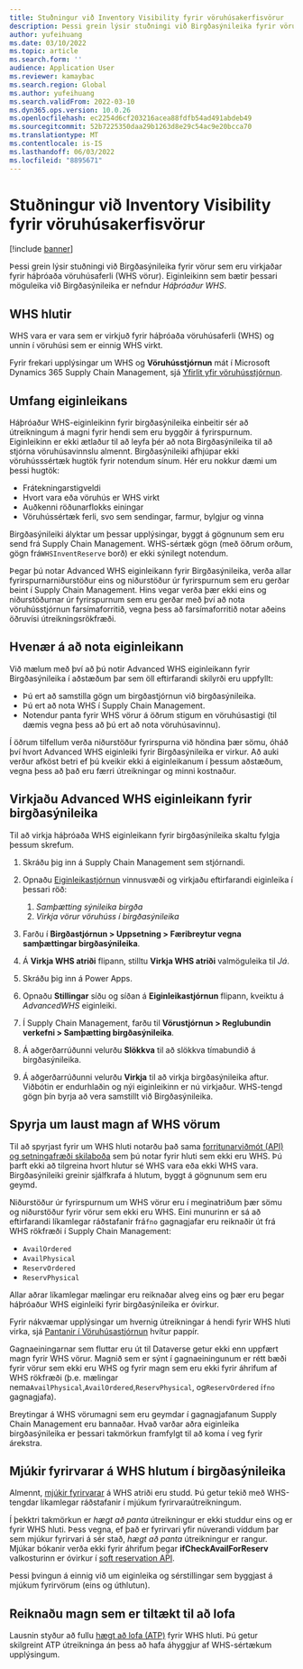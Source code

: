 ```yaml
---
title: Stuðningur við Inventory Visibility fyrir vöruhúsakerfisvörur
description: Þessi grein lýsir stuðningi við Birgðasýnileika fyrir vörur sem eru virkjaðar fyrir háþróaða vöruhúsaferli (WHS vörur).
author: yufeihuang
ms.date: 03/10/2022
ms.topic: article
ms.search.form: ''
audience: Application User
ms.reviewer: kamaybac
ms.search.region: Global
ms.author: yufeihuang
ms.search.validFrom: 2022-03-10
ms.dyn365.ops.version: 10.0.26
ms.openlocfilehash: ec2254d6cf203216acea88fdfb54ad491abdeb49
ms.sourcegitcommit: 52b7225350daa29b1263d8e29c54ac9e20bcca70
ms.translationtype: MT
ms.contentlocale: is-IS
ms.lasthandoff: 06/03/2022
ms.locfileid: "8895671"
---
```

# <a name="inventory-visibility-support-for-whs-items"></a>Stuðningur við Inventory Visibility fyrir vöruhúsakerfisvörur

[!include [banner](../includes/banner.md)]

Þessi grein lýsir stuðningi við Birgðasýnileika fyrir vörur sem eru virkjaðar fyrir háþróaða vöruhúsaferli (WHS vörur). Eiginleikinn sem bætir þessari möguleika við Birgðasýnileika er nefndur *Háþróaður WHS*.

## <a name="whs-items"></a>WHS hlutir

WHS vara er vara sem er virkjuð fyrir háþróaða vöruhúsaferli (WHS) og unnin í vöruhúsi sem er einnig WHS virkt.

Fyrir frekari upplýsingar um WHS og **Vöruhússtjórnun** mát í Microsoft Dynamics 365 Supply Chain Management, sjá [Yfirlit yfir vöruhússtjórnun](../warehousing/warehouse-management-overview.md).

## <a name="scope-of-the-feature"></a>Umfang eiginleikans

Háþróaður WHS-eiginleikinn fyrir birgðasýnileika einbeitir sér að útreikningum á magni fyrir hendi sem eru byggðir á fyrirspurnum. Eiginleikinn er ekki ætlaður til að leyfa þér að nota Birgðasýnileika til að stjórna vöruhúsavinnslu almennt. Birgðasýnileiki afhjúpar ekki vöruhússsértæk hugtök fyrir notendum sínum. Hér eru nokkur dæmi um þessi hugtök:

- Frátekningarstigveldi
- Hvort vara eða vöruhús er WHS virkt
- Auðkenni röðunarflokks einingar
- Vöruhússértæk ferli, svo sem sendingar, farmur, bylgjur og vinna

Birgðasýnileiki ályktar um þessar upplýsingar, byggt á gögnunum sem eru send frá Supply Chain Management. WHS-sértæk gögn (með öðrum orðum, gögn frá`WHSInventReserve` borð) er ekki sýnilegt notendum.

Þegar þú notar Advanced WHS eiginleikann fyrir Birgðasýnileika, verða allar fyrirspurnarniðurstöður eins og niðurstöður úr fyrirspurnum sem eru gerðar beint í Supply Chain Management. Hins vegar verða þær ekki eins og niðurstöðurnar úr fyrirspurnum sem eru gerðar með því að nota vöruhússtjórnun farsímaforritið, vegna þess að farsímaforritið notar aðeins öðruvísi útreikningsrökfræði.

## <a name="when-to-use-the-feature"></a>Hvenær á að nota eiginleikann

Við mælum með því að þú notir Advanced WHS eiginleikann fyrir Birgðasýnileika í aðstæðum þar sem öll eftirfarandi skilyrði eru uppfyllt:

- Þú ert að samstilla gögn um birgðastjórnun við birgðasýnileika.
- Þú ert að nota WHS í Supply Chain Management.
- Notendur panta fyrir WHS vörur á öðrum stigum en vöruhúsastigi (til dæmis vegna þess að þú ert að nota vöruhúsavinnu).

Í öðrum tilfellum verða niðurstöður fyrirspurna við höndina þær sömu, óháð því hvort Advanced WHS eiginleiki fyrir Birgðasýnileika er virkur. Að auki verður afköst betri ef þú kveikir ekki á eiginleikanum í þessum aðstæðum, vegna þess að það eru færri útreikningar og minni kostnaður.

## <a name="enable-the-advanced-whs-feature-for-inventory-visibility"></a>Virkjaðu Advanced WHS eiginleikann fyrir birgðasýnileika

Til að virkja háþróaða WHS eiginleikann fyrir birgðasýnileika skaltu fylgja þessum skrefum.

1. Skráðu þig inn á Supply Chain Management sem stjórnandi.
1. Opnaðu [Eiginleikastjórnun](../../fin-ops-core/fin-ops/get-started/feature-management/feature-management-overview.md) vinnusvæði og virkjaðu eftirfarandi eiginleika í þessari röð:

    1. *Samþætting sýnileika birgða*
    1. *Virkja vörur vöruhúss í birgðasýnileika*

1. Farðu í **Birgðastjórnun \> Uppsetning \> Færibreytur vegna samþættingar birgðasýnileika**.
1. Á **Virkja WHS atriði** flipann, stilltu **Virkja WHS atriði** valmöguleika til *Já*.
1. Skráðu þig inn á Power Apps.
1. Opnaðu **Stillingar** síðu og síðan á **Eiginleikastjórnun** flipann, kveiktu á *AdvancedWHS* eiginleiki.
1. Í Supply Chain Management, farðu til **Vörustjórnun \> Reglubundin verkefni \> Samþætting birgðasýnileika**.
1. Á aðgerðarrúðunni velurðu **Slökkva** til að slökkva tímabundið á birgðasýnileika.
1. Á aðgerðarrúðunni velurðu **Virkja** til að virkja birgðasýnileika aftur. Viðbótin er endurhlaðin og nýi eiginleikinn er nú virkjaður. WHS-tengd gögn þín byrja að vera samstillt við Birgðasýnileika.

## <a name="query-on-hand-quantities-of-whs-items"></a>Spyrja um laust magn af WHS vörum

Til að spyrjast fyrir um WHS hluti notarðu það sama [forritunarviðmót (API) og setningafræði skilaboða](inventory-visibility-api.md) sem þú notar fyrir hluti sem ekki eru WHS. Þú þarft ekki að tilgreina hvort hlutur sé WHS vara eða ekki WHS vara. Birgðasýnileiki greinir sjálfkrafa á hlutum, byggt á gögnunum sem eru geymd.

Niðurstöður úr fyrirspurnum um WHS vörur eru í meginatriðum þær sömu og niðurstöður fyrir vörur sem ekki eru WHS. Eini munurinn er sá að eftirfarandi líkamlegar ráðstafanir frá`fno` gagnagjafar eru reiknaðir út frá WHS rökfræði í Supply Chain Management:

- `AvailOrdered`
- `AvailPhysical`
- `ReservOrdered`
- `ReservPhysical`

Allar aðrar líkamlegar mælingar eru reiknaðar alveg eins og þær eru þegar háþróaður WHS eiginleiki fyrir birgðasýnileika er óvirkur.

Fyrir nákvæmar upplýsingar um hvernig útreikningar á hendi fyrir WHS hluti virka, sjá [Pantanir í Vöruhúsastjórnun](https://www.microsoft.com/download/details.aspx?id=43284) hvítur pappír.

Gagnaeiningarnar sem fluttar eru út til Dataverse getur ekki enn uppfært magn fyrir WHS vörur. Magnið sem er sýnt í gagnaeiningunum er rétt bæði fyrir vörur sem ekki eru WHS og fyrir magn sem eru ekki fyrir áhrifum af WHS rökfræði (þ.e. mælingar nema`AvailPhysical`,`AvailOrdered`,`ReservPhysical`, og`ReservOrdered` í`fno` gagnagjafa).

Breytingar á WHS vörumagni sem eru geymdar í gagnagjafanum Supply Chain Management eru bannaðar. Hvað varðar aðra eiginleika birgðasýnileika er þessari takmörkun framfylgt til að koma í veg fyrir árekstra.

## <a name="soft-reservations-on-whs-items-in-inventory-visibility"></a>Mjúkir fyrirvarar á WHS hlutum í birgðasýnileika

Almennt, [mjúkir fyrirvarar](inventory-visibility-reservations.md) á WHS atriði eru studd. Þú getur tekið með WHS-tengdar líkamlegar ráðstafanir í mjúkum fyrirvaraútreikningum. 

Í þekktri takmörkun er *hægt að panta* útreikningur er ekki studdur eins og er fyrir WHS hluti. Þess vegna, ef það er fyrirvari yfir núverandi víddum þar sem mjúkur fyrirvari á sér stað, *hægt að panta* útreikningur er rangur. Mjúkar bókanir verða ekki fyrir áhrifum þegar **ifCheckAvailForReserv** valkosturinn er óvirkur í [soft reservation API](inventory-visibility-api.md#create-one-reservation-event).

Þessi þvingun á einnig við um eiginleika og sérstillingar sem byggjast á mjúkum fyrirvörum (eins og úthlutun).

## <a name="calculate-available-to-promise-quantities"></a>Reiknaðu magn sem er tiltækt til að lofa

Lausnin styður að fullu [hægt að lofa (ATP)](inventory-visibility-available-to-promise.md) fyrir WHS hluti. Þú getur skilgreint ATP útreikninga án þess að hafa áhyggjur af WHS-sértækum upplýsingum.
